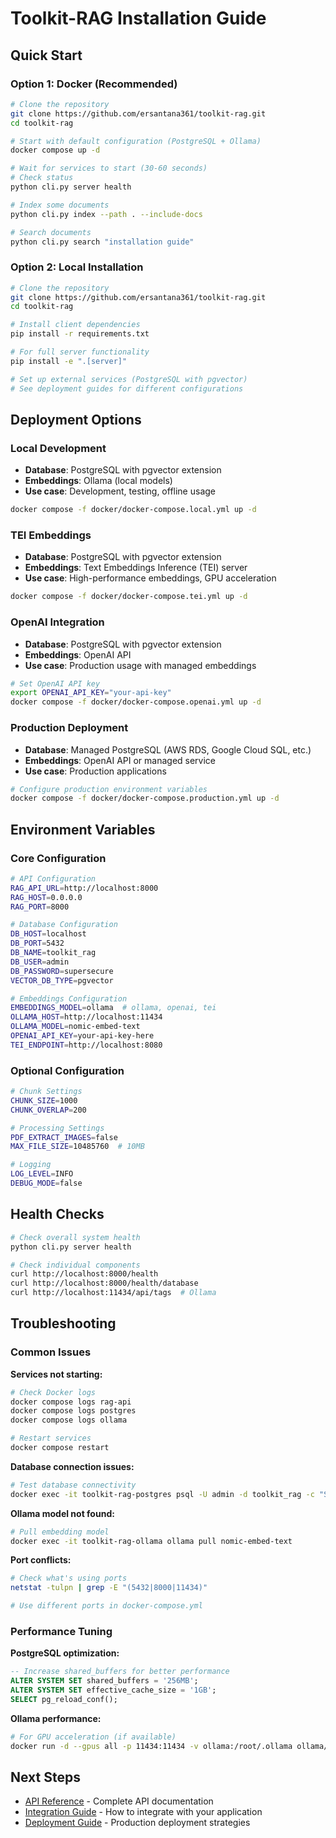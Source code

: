 # Toolkit-RAG Installation Guide

## Quick Start

### Option 1: Docker (Recommended)

```bash
# Clone the repository
git clone https://github.com/ersantana361/toolkit-rag.git
cd toolkit-rag

# Start with default configuration (PostgreSQL + Ollama)
docker compose up -d

# Wait for services to start (30-60 seconds)
# Check status
python cli.py server health

# Index some documents
python cli.py index --path . --include-docs

# Search documents
python cli.py search "installation guide"
```

### Option 2: Local Installation

```bash
# Clone the repository
git clone https://github.com/ersantana361/toolkit-rag.git
cd toolkit-rag

# Install client dependencies
pip install -r requirements.txt

# For full server functionality
pip install -e ".[server]"

# Set up external services (PostgreSQL with pgvector)
# See deployment guides for different configurations
```

## Deployment Options

### Local Development
- **Database**: PostgreSQL with pgvector extension
- **Embeddings**: Ollama (local models)
- **Use case**: Development, testing, offline usage

```bash
docker compose -f docker/docker-compose.local.yml up -d
```

### TEI Embeddings
- **Database**: PostgreSQL with pgvector extension  
- **Embeddings**: Text Embeddings Inference (TEI) server
- **Use case**: High-performance embeddings, GPU acceleration

```bash
docker compose -f docker/docker-compose.tei.yml up -d
```

### OpenAI Integration
- **Database**: PostgreSQL with pgvector extension
- **Embeddings**: OpenAI API
- **Use case**: Production usage with managed embeddings

```bash
# Set OpenAI API key
export OPENAI_API_KEY="your-api-key"
docker compose -f docker/docker-compose.openai.yml up -d
```

### Production Deployment
- **Database**: Managed PostgreSQL (AWS RDS, Google Cloud SQL, etc.)
- **Embeddings**: OpenAI API or managed service
- **Use case**: Production applications

```bash
# Configure production environment variables
docker compose -f docker/docker-compose.production.yml up -d
```

## Environment Variables

### Core Configuration
```bash
# API Configuration
RAG_API_URL=http://localhost:8000
RAG_HOST=0.0.0.0
RAG_PORT=8000

# Database Configuration
DB_HOST=localhost
DB_PORT=5432
DB_NAME=toolkit_rag
DB_USER=admin
DB_PASSWORD=supersecure
VECTOR_DB_TYPE=pgvector

# Embeddings Configuration
EMBEDDINGS_MODEL=ollama  # ollama, openai, tei
OLLAMA_HOST=http://localhost:11434
OLLAMA_MODEL=nomic-embed-text
OPENAI_API_KEY=your-api-key-here
TEI_ENDPOINT=http://localhost:8080
```

### Optional Configuration
```bash
# Chunk Settings
CHUNK_SIZE=1000
CHUNK_OVERLAP=200

# Processing Settings
PDF_EXTRACT_IMAGES=false
MAX_FILE_SIZE=10485760  # 10MB

# Logging
LOG_LEVEL=INFO
DEBUG_MODE=false
```

## Health Checks

```bash
# Check overall system health
python cli.py server health

# Check individual components
curl http://localhost:8000/health
curl http://localhost:8000/health/database
curl http://localhost:11434/api/tags  # Ollama
```

## Troubleshooting

### Common Issues

**Services not starting:**
```bash
# Check Docker logs
docker compose logs rag-api
docker compose logs postgres
docker compose logs ollama

# Restart services
docker compose restart
```

**Database connection issues:**
```bash
# Test database connectivity
docker exec -it toolkit-rag-postgres psql -U admin -d toolkit_rag -c "SELECT 1;"
```

**Ollama model not found:**
```bash
# Pull embedding model
docker exec -it toolkit-rag-ollama ollama pull nomic-embed-text
```

**Port conflicts:**
```bash
# Check what's using ports
netstat -tulpn | grep -E "(5432|8000|11434)"

# Use different ports in docker-compose.yml
```

### Performance Tuning

**PostgreSQL optimization:**
```sql
-- Increase shared_buffers for better performance
ALTER SYSTEM SET shared_buffers = '256MB';
ALTER SYSTEM SET effective_cache_size = '1GB';
SELECT pg_reload_conf();
```

**Ollama performance:**
```bash
# For GPU acceleration (if available)
docker run -d --gpus all -p 11434:11434 -v ollama:/root/.ollama ollama/ollama
```

## Next Steps

- [API Reference](API_REFERENCE.md) - Complete API documentation
- [Integration Guide](INTEGRATIONS.md) - How to integrate with your application
- [Deployment Guide](DEPLOYMENT.md) - Production deployment strategies